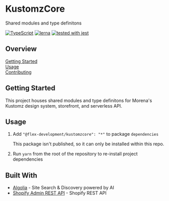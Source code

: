 # KustomzCore

Shared modules and type definitons

[![TypeScript](https://badgen.net/badge/-/typescript?icon=typescript&label)](https://www.typescriptlang.org/)
[![lerna](https://img.shields.io/badge/maintained%20with-lerna-cc00ff.svg)](https://lerna.js.org/)
[![tested with jest](https://img.shields.io/badge/tested_with-jest-99424f.svg)](https://github.com/facebook/jest)

## Overview

[Getting Started](#getting-started)  
[Usage](#usage)  
[Contributing](docs/CONTRIBUTING.md)

## Getting Started

This project houses shared modules and type definitons for Morena's Kustomz
design system, storefront, and serverless API.

## Usage

1. Add `"@flex-development/kustomzcore": "*"` to package `dependencies`

   This package isn't published, so it can only be installed within this repo.

2. Run `yarn` from the root of the repository to re-install project dependencies

## Built With

- [Algolia][1] - Site Search & Discovery powered by AI
- [Shopify Admin REST API][2] - Shopify REST API

[1]: https://www.algolia.com/
[2]: https://shopify.dev/docs/admin-api/rest/reference
